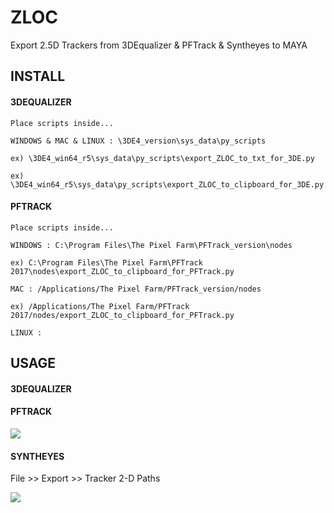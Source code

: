 # ZLOC
Export 2.5D Trackers from 3DEqualizer & PFTrack & Syntheyes to MAYA

## INSTALL

#### 3DEQUALIZER

```
Place scripts inside...

WINDOWS & MAC & LINUX : \3DE4_version\sys_data\py_scripts

ex) \3DE4_win64_r5\sys_data\py_scripts\export_ZLOC_to_txt_for_3DE.py

ex) \3DE4_win64_r5\sys_data\py_scripts\export_ZLOC_to_clipboard_for_3DE.py
```

#### PFTRACK

```
Place scripts inside...

WINDOWS : C:\Program Files\The Pixel Farm\PFTrack_version\nodes

ex) C:\Program Files\The Pixel Farm\PFTrack 2017\nodes\export_ZLOC_to_clipboard_for_PFTrack.py

MAC : /Applications/The Pixel Farm/PFTrack_version/nodes

ex) /Applications/The Pixel Farm/PFTrack 2017/nodes/export_ZLOC_to_clipboard_for_PFTrack.py

LINUX :
```

## USAGE

#### 3DEQUALIZER

#### PFTRACK

![](https://github.com/kohyuk91/ZLOC/blob/master/doc/export_ZLOC_to_CLIPBOARD_for_PFTRACK.png)

#### SYNTHEYES

File >> Export >> Tracker 2-D Paths

![](https://github.com/kohyuk91/ZLOC/blob/master/doc/syntheyes_tracker_2d_path_export_setting.png)

